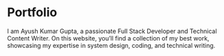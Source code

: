 # Portfolio
I am Ayush Kumar Gupta, a passionate Full Stack Developer and Technical Content Writer. On this website, you’ll find a collection of my best work, showcasing my expertise in system design, coding, and technical writing. 

